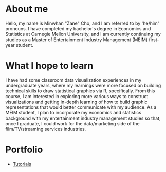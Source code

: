 # About me
Hello, my name is Minwhan "Zane" Cho, and I am referred to by 'he/him' pronouns. I have completed my bachelor's degree in Economics and Statistics at Carnegie Mellon University, and I am currently continuing my studies as a Master of Entertainment Industry Management (MEIM) first-year student.

# What I hope to learn
I have had some classroom data visualization experiences in my undergraduate years, where my learnings were more focused on building technical skills to draw statistical graphics via R, specifically. From this course, I am interested in exploring more various ways to construct visualizations and getting in-depth learning of how to build graphic representations that would better communicate with my audience. As a MEIM student, I plan to incorporate my economics and statistics background with my entertainment industry management studies so that, once I graduate, I could work for the data/marketing side of the film/TV/streaming services industries.

# Portfolio
* [Tutorials](http://minwhanc.github.io/portfolio/tutorials.html)
